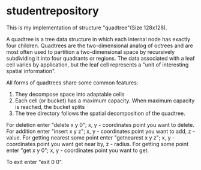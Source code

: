# studentrepository
This is my implementation of structure "quadtree"(Size 128x128).

A quadtree is a tree data structure in which each internal node has exactly four children. Quadtrees are the two-dimensional analog of octrees and are most often used to partition a two-dimensional space by recursively subdividing it into four quadrants or regions. The data associated with a leaf cell varies by application, but the leaf cell represents a "unit of interesting spatial information".

All forms of quadtrees share some common features:

1) They decompose space into adaptable cells
2) Each cell (or bucket) has a maximum capacity. When maximum capacity is reached, the bucket splits
3) The tree directory follows the spatial decomposition of the quadtree.

For deletion enter "delete x y 0"; x, y - coordinates point you want to delete. 
For addition enter "insert x y z"; x, y - coordinates point you want to add, z - value. 
For getting nearest some point enter "getnearest x y z"; x, y - coordinates point you want get near by, z - radius. 
For getting some point enter "get x y 0"; x, y - coordinates point you want to get. 

To exit enter "exit 0 0".
